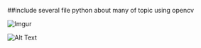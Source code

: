 ##include several file python about many of topic using opencv

![Imgur](https://media.giphy.com/media/ZCNBfR05DWppkyxPL1/giphy.gif)

![Alt Text](https://i.imgur.com/iRi1d7x.gif)

